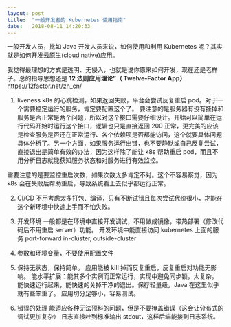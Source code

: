 ```yaml
---
layout: post
title:  "一般开发者的 Kubernetes 使用指南"
date:   2018-08-11 14:20:33
---
```


一般开发人员，比如 Java 开发人员来说，如何使用和利用 Kubernetes 呢？其实就是如何开发云原生(cloud native)应用。

我觉得最理想的方式是透明、无侵入，也就是说你原来如何开发，现在还是老样子。总的指导思想还是 **12 法则应用理论”（ Twelve-Factor App）** <https://12factor.net/zh_cn/> 

1. liveness
k8s 的心跳检测，如果返回失败，平台会尝试反复重启 pod。对于一个需要稳定运行的服务，肯定要配置这个了。
要注意的是服务器有没有挂掉和服务是否正常是两个问题，所以对这个接口需要仔细设计。开始可以简单在运行代码开始时运行这个接口，逻辑也只是直接返回 200 正常，更完美的应该是检查服务是否还在正常运行、各个依赖项是否都能访问，这个就要具体问题具体分析了。另一个方面，如果服务运行出错，也不要静默或自己反复尝试，直接退出是简单有效的办法，因为这样除了能让 k8s 帮助重启 pod，而且不用分析日志就能获知服务状态和对服务进行有效监控。

需要注意的是要监控重启次数，如果次数太多肯定不对。这个不容易察觉，因为 k8s 会在失败后帮助重启，导致系统看上去似乎都运行正常。

2. CI/CD
不用考虑太多打包、编译，只有不断试错且每次尝试代价很小，才能在这个新环境中快速上手而不怕失败。

3. 开发环境
一般都是在环境中直接开发调试，不用做成镜像，带热部署（修改代码后不用重启 server）功能。
开发环境中能直接访问 kubernetes 上面的服务 port-forward
in-cluster, outside-cluster

4. 参数和环境变量，不要使用配置文件

5. 保持无状态，保持简单。
应用能被 kill 掉而反复重启，反复重启对功能无影响。
能水平扩展：能其多个实例而正常运行，实现中避免同步锁，太复杂。
能快速运行起来，能快速的关掉干净的退出。保存轻量级。Java 在这里似乎就有些笨重了。
应用切分足够小，容易测试。

5. 错误的处理
能适应各种无法预料的问题，但是不要掩盖错误（这会让分布式的调试更加复杂）
日志直接吐到标准输出 stdout，这样后端能接到日志系统。
